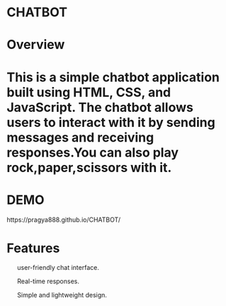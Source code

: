# CHATBOT
<h1>Overview<h1>
This is a simple chatbot application built using HTML, CSS, and JavaScript. The chatbot allows users to interact with it by sending messages and receiving responses.You can also play rock,paper,scissors with it.

<h1>DEMO</h1>
https://pragya888.github.io/CHATBOT/

<h1>Features</h1>
<ol>user-friendly chat interface.</ol>
<ol>Real-time responses.</ol>
<ol>Simple and lightweight design.</ol>

